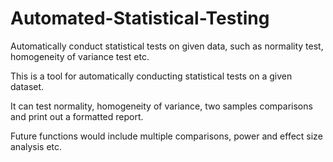 # Automated-Statistical-Testing
Automatically conduct statistical tests on given data, such as normality test, homogeneity of variance test etc.


This is a tool for automatically conducting statistical tests on a given dataset.

It can test normality, homogeneity of variance, two samples comparisons and print out a formatted report.

Future functions would include multiple comparisons, power and effect size analysis etc.

